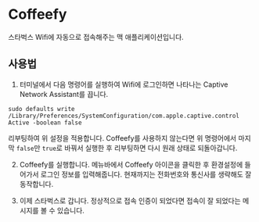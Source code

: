 # Coffeefy

스타벅스 Wifi에 자동으로 접속해주는 맥 애플리케이션입니다.

## 사용법

1. 터미널에서 다음 명령어를 실행하여 Wifi에 로그인하면 나타나는 Captive Network Assistant를 끕니다.

  ```
  sudo defaults write /Library/Preferences/SystemConfiguration/com.apple.captive.control Active -boolean false
  ```

  리부팅하여 위 설정을 적용합니다. Coffeefy를 사용하지 않는다면 위 명령어에서 마지막 `false`만 `true`로 바꿔서 실행한 후 리부팅하면 다시 원래 상태로 되돌아갑니다.

2. Coffeefy를 실행합니다. 메뉴바에서 Coffeefy 아이콘을 클릭한 후 환경설정에 들어가서 로그인 정보를 입력해줍니다. 현재까지는 전화번호와 통신사를 생략해도 잘 동작합니다.

3. 이제 스타벅스로 갑니다. 정상적으로 접속 인증이 되었다면 접속이 잘 되었다는 메시지를 볼 수 있습니다. 

